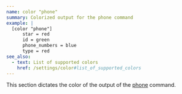 ```yaml
---
name: color "phone"
summary: Colorized output for the phone command
example: |
  [color "phone"]
      star = red
      id = green
      phone_numbers = blue
      type = red
see_also:
  - text: List of supported colors
    href: /settings/color#list_of_supported_colors
---
```


This section dictates the color of the output of the [phone](/commands/phone)
command.

